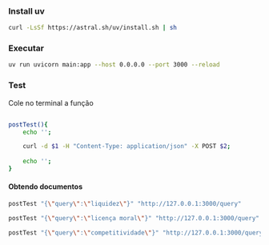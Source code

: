
### Install uv

```bash
curl -LsSf https://astral.sh/uv/install.sh | sh
```

### Executar

```bash
uv run uvicorn main:app --host 0.0.0.0 --port 3000 --reload

```

### Test

Cole no terminal a função

```bash

postTest(){
	echo '';

	curl -d $1 -H "Content-Type: application/json" -X POST $2;
	
	echo '';
}
```

#### Obtendo documentos

```bash
postTest "{\"query\":\"liquidez\"}" "http://127.0.0.1:3000/query"

postTest "{\"query\":\"licença moral\"}" "http://127.0.0.1:3000/query" 

postTest "{\"query\":\"competitividade\"}" "http://127.0.0.1:3000/query"
```